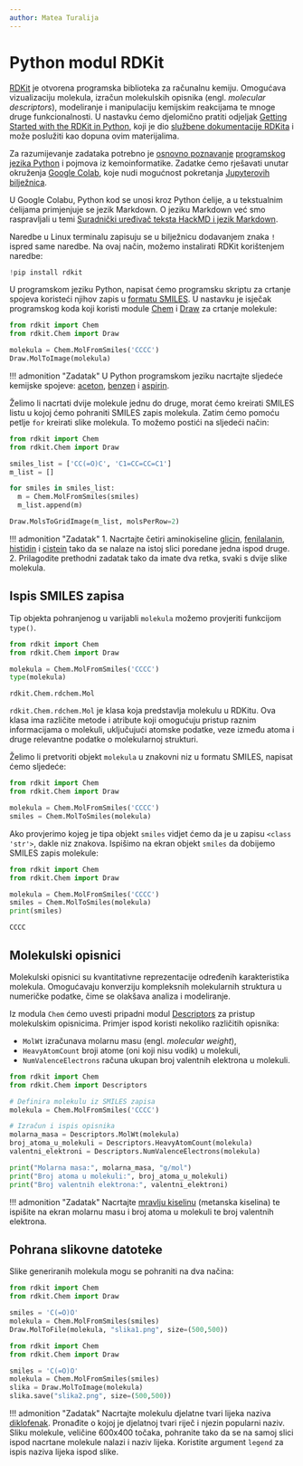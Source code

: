```yaml
---
author: Matea Turalija
---
```


# Python modul RDKit

[RDKit](https://www.rdkit.org/) je otvorena programska biblioteka za računalnu kemiju. Omogućava vizualizaciju molekula, izračun molekulskih opisnika (engl. *molecular descriptors*), modeliranje i manipulaciju kemijskim reakcijama te mnoge druge funkcionalnosti. U nastavku ćemo djelomično pratiti odjeljak [Getting Started with the RDKit in Python](https://www.rdkit.org/docs/GettingStartedInPython.html), koji je dio [službene dokumentacije RDKita](https://www.rdkit.org/docs/index.html) i može poslužiti kao dopuna ovim materijalima.

Za razumijevanje zadataka potrebno je [osnovno poznavanje](python-programiranje.md) [programskog jezika Python](https://www.python.org/) i pojmova iz kemoinformatike. Zadatke ćemo rješavati unutar okruženja [Google Colab](https://colab.research.google.com/), koje nudi mogućnost pokretanja [Jupyterovih](https://jupyter.org/) [bilježnica](https://jupyter-notebook.readthedocs.io/).

U Google Colabu, Python kod se unosi kroz Python ćelije, a u tekstualnim ćelijama primjenjuje se jezik Markdown. O jeziku Markdown već smo raspravljali u temi [Suradnički uređivač teksta HackMD i jezik Markdown](hackmd-markdown.md).

Naredbe u Linux terminalu zapisuju se u bilježnicu dodavanjem znaka `!` ispred same naredbe. Na ovaj način, možemo instalirati RDKit korištenjem naredbe:

``` python
!pip install rdkit
```

U programskom jeziku Python, napisat ćemo programsku skriptu za crtanje spojeva koristeći njihov zapis u [formatu SMILES](smiles-format.md). U nastavku je isječak programskog koda koji koristi module [Chem](https://www.rdkit.org/docs/source/rdkit.Chem.html#module-rdkit.Chem) i [Draw](https://www.rdkit.org/docs/source/rdkit.Chem.Draw.html#module-rdkit.Chem.Draw) za crtanje molekule:

``` python
from rdkit import Chem
from rdkit.Chem import Draw

molekula = Chem.MolFromSmiles('CCCC')
Draw.MolToImage(molekula)
```

!!! admonition "Zadatak"
    U Python programskom jeziku nacrtajte sljedeće kemijske spojeve: [aceton](https://en.wikipedia.org/wiki/Acetone), [benzen](https://en.wikipedia.org/wiki/Benzene) i [aspirin](https://en.wikipedia.org/wiki/Aspirin).

Želimo li nacrtati dvije molekule jednu do druge, morat ćemo kreirati SMILES listu u kojoj ćemo pohraniti SMILES zapis molekula. Zatim ćemo pomoću petlje `for` kreirati slike molekula. To možemo postići na sljedeći način:

``` python
from rdkit import Chem
from rdkit.Chem import Draw

smiles_list = ['CC(=O)C', 'C1=CC=CC=C1']
m_list = []

for smiles in smiles_list:
  m = Chem.MolFromSmiles(smiles)
  m_list.append(m)

Draw.MolsToGridImage(m_list, molsPerRow=2)
```

!!! admonition "Zadatak"
    1. Nacrtajte četiri aminokiseline [glicin](https://en.wikipedia.org/wiki/Glycine), [fenilalanin](https://en.wikipedia.org/wiki/Phenylalanine), [histidin](https://en.wikipedia.org/wiki/Histidine) i [cistein](https://en.wikipedia.org/wiki/Cysteine) tako da se nalaze na istoj slici poredane jedna ispod druge.
    2. Prilagodite prethodni zadatak tako da imate dva retka, svaki s dvije slike molekula.

## Ispis SMILES zapisa

Tip objekta pohranjenog u varijabli `molekula` možemo provjeriti funkcijom `type()`.

``` python hl_lines="5"
from rdkit import Chem
from rdkit.Chem import Draw

molekula = Chem.MolFromSmiles('CCCC')
type(molekula)
```

``` shell
rdkit.Chem.rdchem.Mol
```

`rdkit.Chem.rdchem.Mol` je klasa koja predstavlja molekulu u RDKitu. Ova klasa ima različite metode i atribute koji omogućuju pristup raznim informacijama o molekuli, uključujući atomske podatke, veze između atoma i druge relevantne podatke o molekularnoj strukturi.

Želimo li pretvoriti objekt `molekula` u znakovni niz u formatu SMILES, napisat ćemo sljedeće:

``` python hl_lines="5"
from rdkit import Chem
from rdkit.Chem import Draw

molekula = Chem.MolFromSmiles('CCCC')
smiles = Chem.MolToSmiles(molekula)
```

Ako provjerimo kojeg je tipa objekt `smiles` vidjet ćemo da je u zapisu `<class 'str'>`, dakle niz znakova. Ispišimo na ekran objekt `smiles` da dobijemo SMILES zapis molekule:

``` python hl_lines="6"
from rdkit import Chem
from rdkit.Chem import Draw

molekula = Chem.MolFromSmiles('CCCC')
smiles = Chem.MolToSmiles(molekula)
print(smiles)
```

``` shell
CCCC
```

## Molekulski opisnici

Molekulski opisnici su kvantitativne reprezentacije određenih karakteristika molekula. Omogućavaju konverziju kompleksnih molekularnih struktura u numeričke podatke, čime se olakšava analiza i modeliranje.

Iz modula `Chem` ćemo uvesti pripadni modul [Descriptors](https://www.rdkit.org/docs/source/rdkit.Chem.Descriptors.html) za pristup molekulskim opisnicima. Primjer ispod koristi nekoliko različitih opisnika:

- `MolWt` izračunava molarnu masu (engl. *molecular weight*),
- `HeavyAtomCount` broji atome (oni koji nisu vodik) u molekuli,
- `NumValenceElectrons` računa ukupan broj valentnih elektrona u molekuli.

``` python hl_lines="8-10"
from rdkit import Chem
from rdkit.Chem import Descriptors

# Definira molekulu iz SMILES zapisa
molekula = Chem.MolFromSmiles('CCCC')

# Izračun i ispis opisnika
molarna_masa = Descriptors.MolWt(molekula)
broj_atoma_u_molekuli = Descriptors.HeavyAtomCount(molekula)
valentni_elektroni = Descriptors.NumValenceElectrons(molekula)

print("Molarna masa:", molarna_masa, "g/mol")
print("Broj atoma u molekuli:", broj_atoma_u_molekuli)
print("Broj valentnih elektrona:", valentni_elektroni)
```

!!! admonition "Zadatak"
    Nacrtajte [mravlju kiselinu](https://en.wikipedia.org/wiki/Formic_acid) (metanska kiselina) te ispišite na ekran molarnu masu i broj atoma u molekuli te broj valentnih elektrona.

## Pohrana slikovne datoteke

Slike generiranih molekula mogu se pohraniti na dva načina:

``` python hl_lines="6"
from rdkit import Chem
from rdkit.Chem import Draw

smiles = 'C(=O)O'
molekula = Chem.MolFromSmiles(smiles)
Draw.MolToFile(molekula, "slika1.png", size=(500,500))
```

``` python hl_lines="6 7"
from rdkit import Chem
from rdkit.Chem import Draw

smiles = 'C(=O)O'
molekula = Chem.MolFromSmiles(smiles)
slika = Draw.MolToImage(molekula)
slika.save("slika2.png", size=(500,500))
```

!!! admonition "Zadatak"
    Nacrtajte molekulu djelatne tvari lijeka naziva [diklofenak](https://en.wikipedia.org/wiki/Diclofenac). Pronađite o kojoj je djelatnoj tvari riječ i njezin popularni naziv. Sliku molekule, veličine 600x400 točaka, pohranite tako da se na samoj slici ispod nacrtane molekule nalazi i naziv lijeka. Koristite argument `legend` za ispis naziva lijeka ispod slike.
